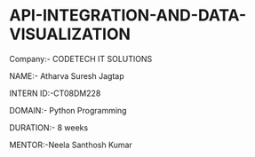 # API-INTEGRATION-AND-DATA-VISUALIZATION
Company:- CODETECH IT SOLUTIONS

NAME:- Atharva Suresh Jagtap

INTERN ID:-CT08DM228

DOMAIN:-  Python Programming

DURATION:- 8 weeks

MENTOR:-Neela Santhosh Kumar

